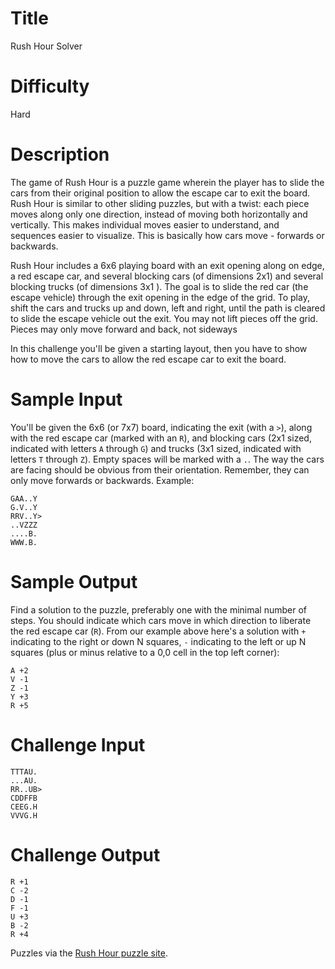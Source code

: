 # Title

Rush Hour Solver

# Difficulty

Hard

# Description

The game of Rush Hour is a puzzle game wherein the player has to slide the cars from their original position to allow the escape car to exit the board. Rush Hour is similar to other sliding puzzles, but with a twist: each piece moves along only one direction, instead of moving both horizontally and vertically. This makes individual moves easier to understand, and sequences easier to visualize. This is basically how cars move - forwards or backwards. 

Rush Hour includes a 6x6 playing board with an exit opening along on edge, a red escape car, and several blocking cars (of dimensions 2x1) and several blocking trucks (of dimensions 3x1 ).  The goal is to slide the red car (the escape vehicle) through the exit opening in the edge of the grid. To play, shift the cars and trucks up and down, left and right, until the path is cleared to slide the escape vehicle out the exit. You may not lift pieces off the grid. Pieces may only move forward and back, not sideways 

In this challenge you'll be given a starting layout, then you have to show how to move the cars to allow the red escape car to exit the board. 

# Sample Input

You'll be given the 6x6 (or 7x7) board, indicating the exit (with a `>`), along with the red escape car (marked with an `R`), and blocking cars (2x1 sized, indicated with letters `A` through `G`) and trucks (3x1 sized, indicated with letters `T` through `Z`). Empty spaces will be marked with a `.`. The way the cars are facing should be obvious from their orientation. Remember, they can only move forwards or backwards. Example:

    GAA..Y
    G.V..Y
    RRV..Y>
    ..VZZZ
    ....B.
    WWW.B.

# Sample Output

Find a solution to the puzzle, preferably one with the minimal number of steps. You should indicate which cars move in which direction to liberate the red escape car (`R`). From our example above here's a solution with `+` indicating to the right or down N squares, `-` indicating to the left or up N squares (plus or minus relative to a 0,0 cell in the top left corner):

    A +2 
    V -1
    Z -1
    Y +3
    R +5

# Challenge Input

    TTTAU.
    ...AU.
    RR..UB>
    CDDFFB
    CEEG.H
    VVVG.H

# Challenge Output

    R +1
    C -2
    D -1
    F -1
    U +3
    B -2
    R +4

Puzzles via the [Rush Hour puzzle site](http://www.puzzles.com/puzzlesineducation/plans/rushhourguide.pdf).
